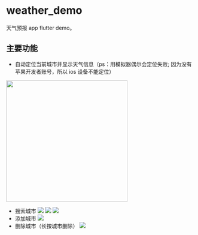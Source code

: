 # weather_demo

天气预报 app flutter demo。

## 主要功能

* 自动定位当前城市并显示天气信息（ps：用模拟器偶尔会定位失败; 因为没有苹果开发者账号，所以 ios 设备不能定位）
<img width="324" src="https://ws1.sinaimg.cn/large/454d7f57gy1fy91hhz38hj21402804qp.jpg"/>

* 搜索城市
![](https://ws1.sinaimg.cn/large/454d7f57gy1fy9mwf7m3fj21402800ui.jpg)
![](https://ws1.sinaimg.cn/large/454d7f57gy1fy91hj8jb1j2140280ade.jpg)
![](https://ws1.sinaimg.cn/large/454d7f57gy1fy91hiqgf7j2140280ae0.jpg)
* 添加城市
![](https://ws1.sinaimg.cn/large/454d7f57gy1fy91hjt582j21402801kx.jpg)
* 删除城市（长按城市删除）
![](https://ws1.sinaimg.cn/large/454d7f57gy1fy91larj7kj21402807ro.jpg)

